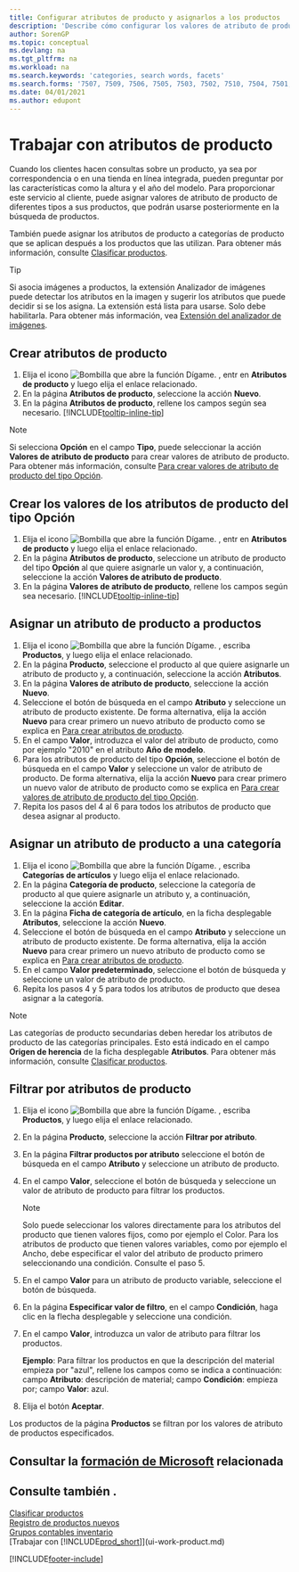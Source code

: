 ```yaml
---
title: Configurar atributos de producto y asignarlos a los productos
description: 'Describe cómo configurar los valores de atributo de producto, por ejemplo, que pueden utilizarse como palabras de búsqueda, y asignarlos a productos y categorías de productos.'
author: SorenGP
ms.topic: conceptual
ms.devlang: na
ms.tgt_pltfrm: na
ms.workload: na
ms.search.keywords: 'categories, search words, facets'
ms.search.forms: '7507, 7509, 7506, 7505, 7503, 7502, 7510, 7504, 7501, 7500, 9110, 5734, 7508'
ms.date: 04/01/2021
ms.author: edupont
---
```

# <a name="work-with-item-attributes" />Trabajar con atributos de producto

Cuando los clientes hacen consultas sobre un producto, ya sea por correspondencia o en una tienda en línea integrada, pueden preguntar por las características como la altura y el año del modelo. Para proporcionar este servicio al cliente, puede asignar valores de atributo de producto de diferentes tipos a sus productos, que podrán usarse posteriormente en la búsqueda de productos.

También puede asignar los atributos de producto a categorías de producto que se aplican después a los productos que las utilizan. Para obtener más información, consulte [Clasificar productos](inventory-how-categorize-items.md).

> [!TIP]  
> Si asocia imágenes a productos, la extensión Analizador de imágenes puede detectar los atributos en la imagen y sugerir los atributos que puede decidir si se los asigna. La extensión está lista para usarse. Solo debe habilitarla. Para obtener más información, vea [Extensión del analizador de imágenes](ui-extensions-image-analyzer.md).

## <a name="create-item-attributes" />Crear atributos de producto

1. Elija el icono ![Bombilla que abre la función Dígame.](media/ui-search/search_small.png "Dígame qué desea hacer") , entr en **Atributos de producto** y luego elija el enlace relacionado.
2. En la página **Atributos de producto**, seleccione la acción **Nuevo**.
3. En la página **Atributos de producto**, rellene los campos según sea necesario. [!INCLUDE[tooltip-inline-tip](includes/tooltip-inline-tip_md.md)]

> [!NOTE]  
> Si selecciona **Opción** en el campo **Tipo**, puede seleccionar la acción **Valores de atributo de producto** para crear valores de atributo de producto. Para obtener más información, consulte [Para crear valores de atributo de producto del tipo Opción](inventory-how-work-item-attributes.md#to-create-values-for-item-attributes-of-type-option).  

## <a name="create-values-for-item-attributes-of-type-option" />Crear los valores de los atributos de producto del tipo Opción

1. Elija el icono ![Bombilla que abre la función Dígame.](media/ui-search/search_small.png "Dígame qué desea hacer") , entr en **Atributos de producto** y luego elija el enlace relacionado.
2. En la página **Atributos de producto**, seleccione un atributo de producto del tipo **Opción** al que quiere asignarle un valor y, a continuación, seleccione la acción **Valores de atributo de producto**.
3. En la página **Valores de atributo de producto**, rellene los campos según sea necesario. [!INCLUDE[tooltip-inline-tip](includes/tooltip-inline-tip_md.md)]

## <a name="assign-item-attributes-to-items" />Asignar un atributo de producto a productos

1. Elija el icono ![Bombilla que abre la función Dígame.](media/ui-search/search_small.png "Dígame qué desea hacer") , escriba **Productos**, y luego elija el enlace relacionado.
2. En la página **Producto**, seleccione el producto al que quiere asignarle un atributo de producto y, a continuación, seleccione la acción **Atributos**.
3. En la página **Valores de atributo de producto**, seleccione la acción **Nuevo**.
4. Seleccione el botón de búsqueda en el campo **Atributo** y seleccione un atributo de producto existente. De forma alternativa, elija la acción **Nuevo** para crear primero un nuevo atributo de producto como se explica en [Para crear atributos de producto](inventory-how-work-item-attributes.md#to-create-item-attributes).
5. En el campo **Valor**, introduzca el valor del atributo de producto, como por ejemplo "2010" en el atributo **Año de modelo**.
6. Para los atributos de producto del tipo **Opción**, seleccione el botón de búsqueda en el campo **Valor** y seleccione un valor de atributo de producto. De forma alternativa, elija la acción **Nuevo** para crear primero un nuevo valor de atributo de producto como se explica en [Para crear valores de atributo de producto del tipo Opción](inventory-how-work-item-attributes.md#to-assign-item-attributes-to-items).
7. Repita los pasos del 4 al 6 para todos los atributos de producto que desea asignar al producto.

## <a name="assign-item-attributes-to-item-categories" />Asignar un atributo de producto a una categoría

1. Elija el icono ![Bombilla que abre la función Dígame.](media/ui-search/search_small.png "Dígame qué desea hacer") , escriba **Categorías de artículos** y luego elija el enlace relacionado.
2. En la página **Categoría de producto**, seleccione la categoría de producto al que quiere asignarle un atributo y, a continuación, seleccione la acción **Editar**.
3. En la página **Ficha de categoría de artículo**, en la ficha desplegable **Atributos**, seleccione la acción **Nuevo**.
4. Seleccione el botón de búsqueda en el campo **Atributo** y seleccione un atributo de producto existente. De forma alternativa, elija la acción **Nuevo** para crear primero un nuevo atributo de producto como se explica en [Para crear atributos de producto](inventory-how-work-item-attributes.md#to-create-item-attributes).
5. En el campo **Valor predeterminado**, seleccione el botón de búsqueda y seleccione un valor de atributo de producto.
6. Repita los pasos 4 y 5 para todos los atributos de producto que desea asignar a la categoría.

> [!NOTE]  
> Las categorías de producto secundarias deben heredar los atributos de producto de las categorías principales. Esto está indicado en el campo **Origen de herencia** de la ficha desplegable **Atributos**. Para obtener más información, consulte [Clasificar productos](inventory-how-categorize-items.md).

## <a name="filter-by-item-attributes" />Filtrar por atributos de producto

1. Elija el icono ![Bombilla que abre la función Dígame.](media/ui-search/search_small.png "Dígame qué desea hacer") , escriba **Productos**, y luego elija el enlace relacionado.
2. En la página **Producto**, seleccione la acción **Filtrar por atributo**.
3. En la página **Filtrar productos por atributo** seleccione el botón de búsqueda en el campo **Atributo** y seleccione un atributo de producto.
4. En el campo **Valor**, seleccione el botón de búsqueda y seleccione un valor de atributo de producto para filtrar los productos.

    > [!NOTE]  
    > Solo puede seleccionar los valores directamente para los atributos del producto que tienen valores fijos, como por ejemplo el Color. Para los atributos de producto que tienen valores variables, como por ejemplo el Ancho, debe especificar el valor del atributo de producto primero seleccionando una condición. Consulte el paso 5.
5. En el campo **Valor** para un atributo de producto variable, seleccione el botón de búsqueda.
6. En la página **Especificar valor de filtro**, en el campo **Condición**, haga clic en la flecha desplegable y seleccione una condición.
7. En el campo **Valor**, introduzca un valor de atributo para filtrar los productos.

    **Ejemplo**: Para filtrar los productos en que la descripción del material empieza por "azul", rellene los campos como se indica a continuación: campo **Atributo**: descripción de material; campo **Condición**: empieza por; campo **Valor**: azul.
8. Elija el botón **Aceptar**.

Los productos de la página **Productos** se filtran por los valores de atributo de productos especificados.

## <a name="see-related-microsoft-trainingtrainingmodulestrade-master-data-dynamics-365-business-central" />Consultar la [formación de Microsoft](/training/modules/trade-master-data-dynamics-365-business-central/) relacionada

## <a name="see-also" />Consulte también .

[Clasificar productos](inventory-how-categorize-items.md)  
[Registro de productos nuevos](inventory-how-register-new-items.md)  
[Grupos contables inventario](inventory-manage-inventory.md)  
[Trabajar con [!INCLUDE[prod_short](includes/prod_short.md)]](ui-work-product.md)


[!INCLUDE[footer-include](includes/footer-banner.md)]
